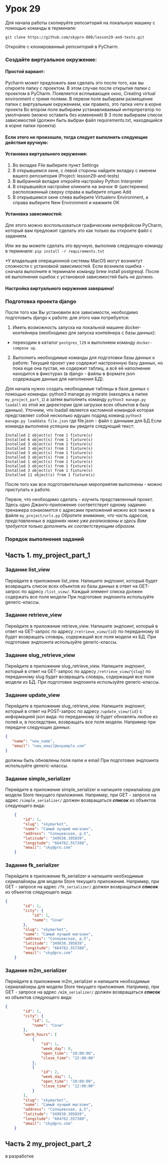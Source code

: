 # Урок 29
Для начала работы скопируйте репозиторий на локальную машину с помощью команды в терминале:

`git clone https://github.com/skypro-008/lesson29-and-tests.git`

Откройте с клонированный репозиторий в PyCharm.

### Создайте виртуальное окружение:

#### Простой вариант:
Pycharm может предложить вам сделать это после того, как вы откроете папку с проектом.
В этом случае после открытия папки с проектом в PyCharm.
Появляется всплывающее окно, Creating virtual environment c тремя полями.
В первом поле выбираем размещение папки с виртуальным окружением, как правило, это папка venv
в корне проекта
Во втором поле выбираем устанавливаемый интерпретатор по умолчанию (можно оставить без изменений)
В 3 поле выбираем список зависимостей (должен быть выбран файл requirements.txt, 
находящийся в корне папки проекта)

#### Если этого не произошло, тогда следует выполнить следующие действия вручную:
#### Установка виртуального окружения:
1. Во вкладке File выберите пункт Settings
2. В открывшемся окне, с левой стороны найдите вкладку с именем
вашего репозитория (Project: lesson29-and-tests)
3. В выбранной вкладке откройте настройку Python Interpreter
4. В открывшейся настройке кликните на значок ⚙ (шестеренки) 
расположенный сверху справа и выберите опцию Add
5. В открывшемся окне слева выберите Virtualenv Environment, 
а справа выберите New Environment и нажмите ОК

#### Установка зависимостей:
Для этого можно воспользоваться графическим интерфейсом PyCharm,
который вам предложит сделать это как только вы откроете файл с заданием.

Или же вы можете сделать это вручную, выполнив следующую команду в терминале:
`pip install -r requirements.txt`

*У владельцев операционной системы MacOS могут возниктут сложности с установкой зависимостей.
Если возникла ошибка - сначала выполните в терминале команду brew install postgresql.
После её выполнения ошибок с установкой зависимостей быть не должно.
#### Настройка виртуального окружения завершена!
### Подготовка проекта django
После того как Вы установили все зависимости, необходимо подготовить django к работе:
для этого нам потребуется:

1. Иметь возможность запуска на локальной машине docker-контейнера 
(необходимо для запуска контейнера с базы данных):
- переходим в каталог `postgres_l29` и выполняем команду `docker-compose up`.

2. Выполнить необходимые команды для подготовки базы данных к работе:
Текущий проект уже содержит настроенную базу данных, но пока еще она 
пустая, не содержит таблиц, а всё её наполнение
находится в фикстурах (в django - файлы в формате json содержащие данные для наполнения БД).

Для начала нужно создать необходимые таблицы в базе данных с помощью команды:
python3 manage.py migrate (находясь в папке `my_project_part_1`)
а затем выполнить команду `python3 manage.py loadall` из этой же директории
   (для загрузки всех объектов в базу данных).
Уточним, что loadall является кастомной командой которая представляет
собой несколько идущих подряд команд
`python3 manage.py loaddata file.json` где file.json - файл с данными для БД
Если команда выполнена успешна вы увидите следующий текст:
```
Installed 2 object(s) from 1 fixture(s)
Installed 6 object(s) from 1 fixture(s)
Installed 3 object(s) from 1 fixture(s)
Installed 3 object(s) from 1 fixture(s)
Installed 3 object(s) from 1 fixture(s)
Installed 3 object(s) from 1 fixture(s)
Installed 1 object(s) from 1 fixture(s)
Installed 3 object(s) from 1 fixture(s)
Installed 3 object(s) from 1 fixture(s)
Installed 11 object(s) from 1 fixture(s)
```
После того как все подготовительные мероприятия выполнены - можно приступать к работе.

Первое, что необходимо сделать - изучить представленный проект.
Здесь одно Джанго-приложение соответствует одному заданию тренажера
ознакомится с адресами приложений можно всё также в файле `my_project/urls.py`
*Обратите внимание, что часть адресов, представленных в заданиях ниже уже реализованы
и здесь Вам требуется только дополнить их соответствующим образом.*


### Порядок выполнения заданий

## Часть 1. my_project_part_1

### Задание list_view
Перейдите в приложение list_view.
Напишите эндпоинт, который будет возвращать список всех объектов из базы данных
в ответ на GET-запрос по адресу `/list_view/`.
Каждый элемент списка должен содержать все поля модели
При подготовке эндпоинта используйте generic-классы.

### Задание retrieve_view
Перейдите в приложение retrieve_view.
Напишите эндпоинт, который в ответ на GET-запрос по адресу `/retrieve_view/{id}` 
по переданному id будет возвращать словарь, содержащий все поля модели из БД.
При подготовке эндпоинта используйте generic-классы.

### Задание slug_retrieve_view
Перейдите в приложение slug_retrieve_view.
Напишите эндпоинт, который в ответ на GET-запрос по адресу `/retrieve_view/{slug}` 
по переданному slug будет возвращать словарь, содержащий все поля модели из БД.
При подготовке эндпоинта используйте generic-классы.

### Задание update_view
Перейдите в приложение slug_retrieve_view.
Напишите эндпоинт, который в ответ на POST-запрос по адресу `/update_view/{id}`
с информацией json вида:
по переданному id будет обновлять любое из полей и, в последствии, возвращать все поля модели.
Например при передаче следующих данных:
```json
{
   "name": "new_name",
   "email": "new_email@expample.com"
}
```
должны быть обновлены поля name и email
При подготовке эндпоинта используйте generic-классы.

### Задание simple_serializer
Перейдите в приложение simple_serializer
и напишите сериалайзер для модели Store текущего приложения.
Например, при GET - запросе на адрес `/simple_serializer/` должен возвращаться **_список_**
из объектов следующего вида:
```json
    {
        "id": 1,
        "slug": "skymarket",
        "name": "Самый лучший магазин",
        "address": "Солнцевская, д.5",
        "latitude": "349938.395039",
        "longitude": "664762.557388",
        "email": "sky@pro.com"
    }
```

### Задание fk_serializer
Перейдите в приложение fk_serializer
и напишите необходимые сериалайзеры для модели Store текущего приложения.
Например, при GET - запросе на адрес `/fk_serializer/` должен возвращаться **_список_**
из объектов следующего вида:
```json
{
        "id": 1,
        "city": {
            "id": 1,
            "name": "Сочи"
        },
        "slug": "skymarket",
        "name": "Самый лучший магазин",
        "address": "Солнцевская, д.5",
        "latitude": "349938.395039",
        "longitude": "664762.557388",
        "email": "sky@pro.com"
    }
```

### Задание m2m_serializer
Перейдите в приложение m2m_serializer
и напишите необходимые сериалайзеры для модели Store текущего приложения.
Например, при GET - запросе на адрес `/m2m_serializer/` должен возвращаться **_список_**
из объектов следующего вида:
```json
{
        "id": 1,
        "city": {
            "id": 1,
            "name": "Сочи"
        },
        "work_hours": [
            {
                "id": 1,
                "week_day": 0,
                "open_time": "10:00:00",
                "close_time": "22:00:00"
            },
            {
                "id": 2,
                "week_day": 1,
                "open_time": "10:00:00",
                "close_time": "22:00:00"
            }
        ],
        "slug": "skymarket",
        "name": "Самый лучший магазин",
        "address": "Солнцевская, д.5",
        "latitude": "349938.395039",
        "longitude": "664762.557388",
        "email": "sky@pro.com"
    }
```


## Часть 2 my_project_part_2

в разработке